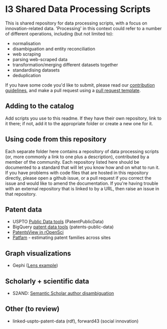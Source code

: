# I3 Shared Data Processing Scripts

This is shared repository for data processing scripts, with a focus on innovation-related data. 'Processing' in this context could refer to a number of different operations, including (but not limited to):

* normalisation
* disambiguation and entity reconciliation
* web scraping
* parsing web-scraped data
* transformation/merging different datasets together
* standardising datasets
* deduplication 

If you have some code you'd like to submit, please read our [contribution guidelines](./contributing.md), and make a pull request using a [pull request template](./docs/pull_request_template).

## Adding to the catalog 

Add scripts you use to this readme.  If they have their own repository, link to it there; if not, add it to the appropriate folder or create a new one for it.

## Using code from this repository

Each separate folder here contains a repository of data processing scripts (or, more commonly a link to one plus a description), contributed by a member of the community. Each repository listed here should be documented to a standard that will let you know how and on what to run it. If you have problems with code files that are hosted in this repository directly, please open a github issue, or a pull request if you correct the issue and would like to amend the documentation. If you're having trouble with an external repository that is linked to by a URL, then raise an issue in that repository.

## Patent data
* USPTO [Public Data tools](https://github.com/USPTO/PatentPublicData) (PatentPublicData)
* BigQuery [patent data tools](https://github.com/google/patents-public-data) (patents-public-data)
* [PatentsView in rOpenSci](https://github.com/ropensci/patentsview) 
* [Patfam](https://github.com/vtlim/patfam) - estimating patent families across sites

## Graph visualizations
* Gephi ([Lens example](https://www.pauloldham.net/gephi_patent_network/))

## Scholarly + scientific data
* S2AND: [Semantic Scholar author disambiguation](https://github.com/allenai/S2AND)

## Other (to review)
* linked-uspto-patent-data (rdf), forward43 (social innovation)
